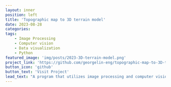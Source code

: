 ```yaml
---
layout: inner
position: left
title: 'Topographic map to 3D terrain model'
date: 2023-08-28
categories: 
tags: 
    - Image Processing
    - Computer vision
    - Data visualization
    - Python
featured_image: 'img/posts/2023-3D-terrain-model.png'
project_link: 'https://github.com/georgelin-eng/topographic-map-to-3D-terrain-model'
button_icon: 'github'
button_text: 'Visit Project'
lead_text: "A program that utilizes image processing and computer vision techniques to extract depth data from 2d images, then visualizes the terrain with a 3d model"
---
```

